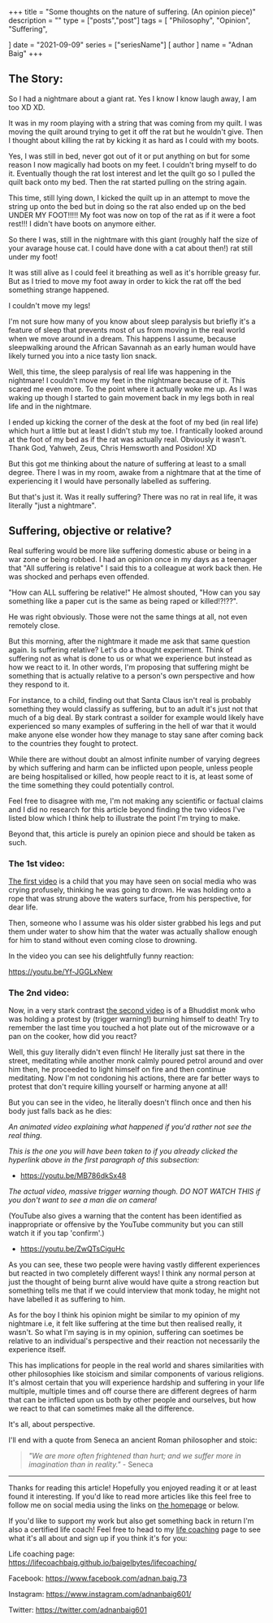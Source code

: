 +++
title = "Some thoughts on the nature of suffering. (An opinion piece)"
description = ""
type = ["posts","post"]
tags = [
    "Philosophy",
    "Opinion",
    "Suffering",
    
]
date = "2021-09-09"
series = ["seriesName"]
[ author ]
  name = "Adnan Baig"
+++



## The Story:

So I had a nightmare about a giant rat. Yes I know I know laugh away, I am too XD XD.

It was in my room playing with a string that was coming from my quilt. I was moving the quilt around trying to get it off the rat but he wouldn't give. Then I thought about killing the rat by kicking it as hard as I could with my boots.

Yes, I was still in bed, never got out of it or put anything on but for some reason I now magically had boots on my feet. I couldn't bring myself to do it. Eventually though the rat lost interest and let the quilt go so I pulled the quilt back onto my bed. Then the rat started pulling on the string again.

This time, still lying down, I kicked the quilt up in an attempt to move the string up onto the bed but in doing so the rat also ended up on the bed UNDER MY FOOT!!!!! My foot was now on top of the rat as if it were a foot rest!!! I didn't have boots on anymore either.

So there I was, still in the nightmare with this giant (roughly half the size of your avarage house cat. I could have done with a cat about then!) rat still under my foot!

It was still alive as I could feel it breathing as well as it's horrible greasy fur. But as I tried to move my foot away in order to kick the rat off the bed something strange happened.

I couldn't move my legs!

I'm not sure how many of you know about sleep paralysis but briefly it's a feature of sleep that prevents most of us from moving in the real world when we move around in a dream. This happens I assume, because sleepwalking around the African Savannah as an early human would have likely turned you into a nice tasty lion snack.

Well, this time, the sleep paralysis of real life was happening in the nightmare! I couldn't move my feet in the nightmare because of it. This scared me even more. To the point where it actually woke me up. As I was waking up though I started to gain movement back in my legs both in real life and in the nightmare.

I ended up kicking the corner of the desk at the foot of my bed (in real life) which hurt a little but at least I didn't stub my toe. I frantically looked around at the foot of my bed as if the rat was actually real. Obviously it wasn't. Thank God, Yahweh, Zeus, Chris Hemsworth and Posidon! XD

But this got me thinking about the nature of suffering at least to a small degree. There I was in my room, awake from a nightmare that at the time of experiencing it I would have personally labelled as suffering.

But that's just it. Was it really suffering? There was no rat in real life, it was literally "just a nightmare".


## Suffering, objective or relative?

Real suffering would be more like suffering domestic abuse or being in a war zone or being robbed. I had an opinion once in my days as a teenager that "All suffering is relative" I said this to a colleague at work back then. He was shocked and perhaps even offended.

"How can ALL suffering be relative!" He almost shouted, "How can you say something like a paper cut is the same as being raped or killed!?!??".

He was right obviously. Those were not the same things at all, not even remotely close.

But this morning, after the nightmare it made me ask that same question again. Is suffering relative? Let's do a thought experiment. Think of suffering not as what is done to us or what we experience but instead as how we react to it. In other words, I'm proposing that suffering might be something that is actually relative to a person's own perspective and how they respond to it.

For instance, to a child, finding out that Santa Claus isn't real is probably something they would classify as suffering, but to an adult it's just not that much of a big deal. By stark contrast a soilder for example would likely have experienced so many examples of suffering in the hell of war that it would make anyone else wonder how they manage to stay sane after coming back to the countries they fought to protect.

While there are without doubt an almost infinite number of varying degrees by which suffering and harm can be inflicted upon people, unless people are being hospitalised or killed, how people react to it is, at least some of the time something they could potentially control.


Feel free to disagree with me, I'm not making any scientific or factual claims and I did no research for this article beyond finding the two videos I've listed blow which I think help to illustrate the point I'm trying to make.

Beyond that, this article is purely an opinion piece and should be taken as such.


### The 1st video:

[The first video](https://youtu.be/Yf-JGGLxNew) is a child that you may have seen on social media who was crying profusely, thinking he was going to drown. He was holding onto a rope that was strung above the waters surface, from his perspective, for dear life.

Then, someone who I assume was his older sister grabbed his legs and put them under water to show him that the water was actually shallow enough for him to stand without even coming close to drowning.

In the video you can see his delightfully funny reaction:

https://youtu.be/Yf-JGGLxNew


### The 2nd video:

Now, in a very stark contrast [the second video](https://youtu.be/MB786dkSx48) is of a Bhuddist monk who was holding a protest by (trigger warning!) burning himself to death! Try to remember the last time you touched a hot plate out of the microwave or a pan on the cooker, how did you react?

Well, this guy literally didn't even flinch! He literally just sat there in the street, meditating while another monk calmly poured petrol around and over him then, he proceeded to light himself on fire and then continue meditating. Now I'm not condoning his actions, there are far better ways to protest that don't require killing yourself or harming anyone at all!

But you can see in the video, he literally doesn't flinch once and then his body just falls back as he dies:

*An animated video explaining what happened if you'd rather not see the real thing.*

*This is the one you will have been taken to if you already clicked the hyperlink above in the first paragraph of this subsection:*

* https://youtu.be/MB786dkSx48

*The actual video, massive trigger warning though. DO NOT WATCH THIS if you don't want to see a man die on camera!*

(YouTube also gives a warning that the content has been identified as inappropriate or offensive by the YouTube community but you can still watch it if you tap 'confirm'.)

* https://youtu.be/ZwQTsCiguHc

As you can see, these two people were having vastly different experiences but reacted in two completely different ways! I think any normal person at just the thought of being burnt alive would have quite a strong reaction but something tells me that if we could interview that monk today, he might not have labelled it as suffering to him.

As for the boy I think his opinion might be similar to my opinion of my nightmare i.e, it felt like suffering at the time but then realised really, it wasn't. So what I'm saying is in my opinion, suffering can soetimes be relative to an individual's perspective and their reaction not necessarily the experience itself.

This has implications for people in the real world and shares similarities with other philosophies like stoicism and similar components of various religions. It's almost certain that you will experience hardship and suffering in your life multiple, multiple times  and off course there are different degrees of harm that can be inflicted upon us both by other people and ourselves, but how we react to that can sometimes make all the difference.

It's all, about perspective.

I'll end with a quote from Seneca an ancient Roman philosopher and stoic:


> *"We are more often frightened than hurt; and we suffer more in imagination than in reality."* - Seneca

---

Thanks for reading this article! Hopefully you enjoyed reading it or at least found it interesting. If you'd like to read more articles like this feel free to follow me on social media using the links on [the homepage](https://baigelbytes.github.io/lifecoachbaig/) or below.

If you'd like to support my work but also get something back in return I'm also a certified life coach! Feel free to head to my [life coaching](https://lifecoachbaig.github.io/baigelbytes/lifecoaching/) page to see what it's all about and sign up if you think it's for you:

Life coaching page: https://lifecoachbaig.github.io/baigelbytes/lifecoaching/

Facebook: https://www.facebook.com/adnan.baig.73

Instagram: https://www.instagram.com/adnanbaig601/

Twitter: https://twitter.com/adnanbaig601


